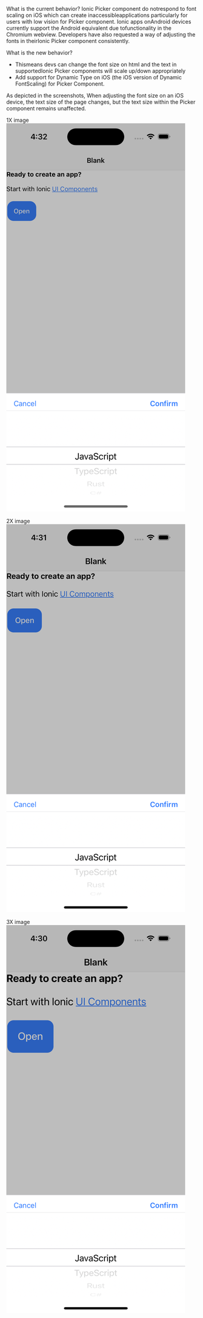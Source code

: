 What is the current behavior?
Ionic Picker component do notrespond to font scaling on iOS which can create inaccessibleapplications particularly for users with low vision for Picker component. Ionic apps onAndroid devices currently support the Android equivalent due tofunctionality in the Chromium webview.
Developers have also requested a way of adjusting the fonts in theirIonic Picker component consistently.


What is the new behavior?
* Thismeans devs can change the font size on html and the text in supportedIonic Picker components will scale up/down appropriately
* Add support for Dynamic Type on iOS (the iOS version of Dynamic FontScaling) for Picker Component.


As depicted in the screenshots, When adjusting the font size on an iOS device, the text size of the page changes, but the text size within the Picker component remains unaffected.


1X image
![1X](https://github.com/Kuldeepdev/picker-dynamic-font/blob/main/1x.png)

2X image
![2X](https://github.com/Kuldeepdev/picker-dynamic-font/blob/main/2x.png)

3X image
![1X](https://github.com/Kuldeepdev/picker-dynamic-font/blob/main/3x.png)
